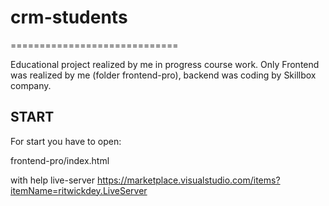 # crm-students
=============================

Educational project realized by me in progress course work.
Only Frontend was realized by me (folder frontend-pro), backend was coding by Skillbox company.

START
-----------

For start you have to open:

frontend-pro/index.html

with help live-server 
https://marketplace.visualstudio.com/items?itemName=ritwickdey.LiveServer
